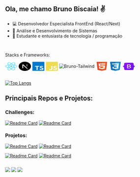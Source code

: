 ## Ola,  me chamo Bruno Biscaia! ✌️
- 💻 Desenvolvedor Especialista FrontEnd (React/Next) 
- 📝 Análise e Desenvolvimento de Sistemas
- 🔎 Estudante e entusiasta de tecnologia / programação 

<br>

Stacks e Frameworks:
<div style="display: inline_block">
  <img align="center" alt="Bruno-React"    height="30" width="40" src="https://raw.githubusercontent.com/devicons/devicon/master/icons/react/react-original.svg">
  <img align="center" alt="Bruno-NextJS"   height="30" width="40" src="https://raw.githubusercontent.com/devicons/devicon/master/icons/nextjs/nextjs-original.svg">
  <img align="center" alt="Bruno-Ts"       height="30" width="40" src="https://raw.githubusercontent.com/devicons/devicon/master/icons/typescript/typescript-plain.svg">
  <img align="center" alt="Bruno-Js"       height="30" width="40" src="https://raw.githubusercontent.com/devicons/devicon/master/icons/javascript/javascript-plain.svg">
  <img align="center" alt="Bruno-Tailwind" height="30" width="40" src="https://www.vectorlogo.zone/logos/tailwindcss/tailwindcss-icon.svg">  
  <img align="center" alt="Bruno-HTML"     height="30" width="40" src="https://raw.githubusercontent.com/devicons/devicon/master/icons/html5/html5-original.svg">
  <img align="center" alt="Bruno-CSS"      height="30" width="40" src="https://raw.githubusercontent.com/devicons/devicon/master/icons/css3/css3-original.svg">
  <img align="center" alt="Bruno-Bootstrap"height="30" width="40" src="https://raw.githubusercontent.com/devicons/devicon/master/icons/bootstrap/bootstrap-original.svg"> 
</div>

<br>

<!-- 
## Meu GitHub:

[![Anurag's GitHub stats](https://github-readme-stats.vercel.app/api?username=Bruno-Biscaia&count_private=true&hide=contribs,prs&show_icons=true&theme=algolia)](https://github.com/Bruno-Biscaia/)  -->
[![Top Langs](https://github-readme-stats.vercel.app/api/top-langs/?username=Bruno-Biscaia&layout=compact&theme=algolia)](https://github.com/Bruno-Biscaia/)



## Principais Repos e Projetos:

### Challenges:
[![Readme Card](https://github-readme-stats.vercel.app/api/pin/?username=Bruno-Biscaia&repo=challenge_uex&theme=radical)](https://github.com/Bruno-Biscaia/challenge_uex)
[![Readme Card](https://github-readme-stats.vercel.app/api/pin/?username=Bruno-Biscaia&repo=Challenge_Nivello&theme=radical)](https://github.com/Bruno-Biscaia/Challenge_Nivello)

### Projetos:
[![Readme Card](https://github-readme-stats.vercel.app/api/pin/?username=Bruno-Biscaia&repo=Voll_App&theme=radical)](https://github.com/Bruno-Biscaia/voll_app)
[![Readme Card](https://github-readme-stats.vercel.app/api/pin/?username=Bruno-Biscaia&repo=Controller-MIDI&theme=radical)](https://github.com/Bruno-Biscaia/Controller-MIDI)

[![Readme Card](https://github-readme-stats.vercel.app/api/pin/?username=Bruno-Biscaia&repo=Organo2.0&theme=radical)](https://github.com/Bruno-Biscaia/Organo2.0)
[![Readme Card](https://github-readme-stats.vercel.app/api/pin/?username=Bruno-Biscaia&repo=CRUD_NestJs&theme=radical)](https://github.com/Bruno-Biscaia/CRUD_NestJs)



 
  ##
 
<div>     
  <a href="https://instagram.com/brunno.biscaia" target="_blank"><img src="https://img.shields.io/badge/-Instagram-%23E4405F?style=for-the-badge&logo=instagram&logoColor=white" target="_blank"></a>
  <a href = "mailto:brunobiscaia.dev@gmail.com"><img src="https://img.shields.io/badge/-Gmail-%23333?style=for-the-badge&logo=gmail&logoColor=white" target="_blank"></a>
  <a href="https://www.linkedin.com/in/brunobiscaia" target="_blank"><img src="https://img.shields.io/badge/-LinkedIn-%230077B5?style=for-the-badge&logo=linkedin&logoColor=white" target="_blank"></a> 
  
</div>
